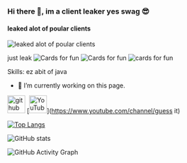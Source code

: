 ### Hi there 👋, im a client leaker yes swag :sunglasses:
#### leaked alot of poular clients
![leaked alot of poular clients](https://i.ytimg.com/vi/88QBSx6J-uE/hqdefault.jpg)

just leak
![Cards for fun](https://forthebadge.com/images/badges/contains-cat-gifs.svg)
![Cards for fun](https://forthebadge.com/images/badges/built-with-swag.svg)
![cards for fun](https://forthebadge.com/images/badges/it-works-why.svg)

Skills: ez abit of java

- 🔭 I’m currently working on this page. 


[<img src='https://cdn.jsdelivr.net/npm/simple-icons@3.0.1/icons/github.svg' alt='github' height='40'>](https://github.com/goztb22)  [<img src='https://cdn.jsdelivr.net/npm/simple-icons@3.0.1/icons/youtube.svg' alt='YouTube' height='40'>](https://www.youtube.com/channel/guess it)  

[![Top Langs](https://github-readme-stats.vercel.app/api/top-langs/?username=goztb22)](https://github.com/anuraghazra/github-readme-stats)

![GitHub stats](https://github-readme-stats.vercel.app/api?username=goztb22&show_icons=true)  

![GitHub Activity Graph](https://activity-graph.herokuapp.com/graph?username=goztb22)  

